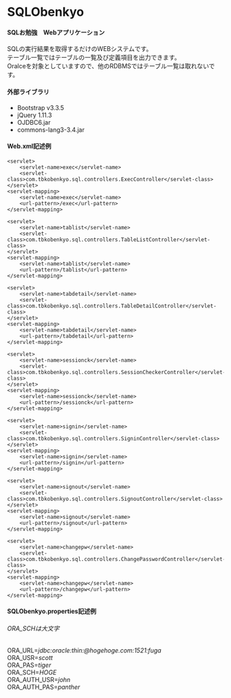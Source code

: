 # SQLObenkyo
#### SQLお勉強　Webアプリケーション

SQLの実行結果を取得するだけのWEBシステムです。  
テーブル一覧ではテーブルの一覧及び定義項目を出力できます。  
Oralceを対象としていますので、他のRDBMSではテーブル一覧は取れないです。  
  
  

#### 外部ライブラリ  
- Bootstrap v3.3.5  
- jQuery 1.11.3  
- OJDBC6.jar  
- commons-lang3-3.4.jar  


#### Web.xml記述例
	<servlet>
		<servlet-name>exec</servlet-name>
		<servlet-class>com.tbkobenkyo.sql.controllers.ExecController</servlet-class>
	</servlet>
	<servlet-mapping>
		<servlet-name>exec</servlet-name>
		<url-pattern>/exec</url-pattern>
	</servlet-mapping>

	<servlet>
		<servlet-name>tablist</servlet-name>
		<servlet-class>com.tbkobenkyo.sql.controllers.TableListController</servlet-class>
	</servlet>
	<servlet-mapping>
		<servlet-name>tablist</servlet-name>
		<url-pattern>/tablist</url-pattern>
	</servlet-mapping>
	
	<servlet>
		<servlet-name>tabdetail</servlet-name>
		<servlet-class>com.tbkobenkyo.sql.controllers.TableDetailController</servlet-class>
	</servlet>
	<servlet-mapping>
		<servlet-name>tabdetail</servlet-name>
		<url-pattern>/tabdetail</url-pattern>
	</servlet-mapping>
	
	<servlet>
		<servlet-name>sessionck</servlet-name>
		<servlet-class>com.tbkobenkyo.sql.controllers.SessionCheckerController</servlet-class>
	</servlet>
	<servlet-mapping>
		<servlet-name>sessionck</servlet-name>
		<url-pattern>/sessionck</url-pattern>
	</servlet-mapping>

	<servlet>
		<servlet-name>signin</servlet-name>
		<servlet-class>com.tbkobenkyo.sql.controllers.SigninController</servlet-class>
	</servlet>
	<servlet-mapping>
		<servlet-name>signin</servlet-name>
		<url-pattern>/signin</url-pattern>
	</servlet-mapping>

	<servlet>
		<servlet-name>signout</servlet-name>
		<servlet-class>com.tbkobenkyo.sql.controllers.SignoutController</servlet-class>
	</servlet>
	<servlet-mapping>
		<servlet-name>signout</servlet-name>
		<url-pattern>/signout</url-pattern>
	</servlet-mapping>
	
	<servlet>
		<servlet-name>changepw</servlet-name>
		<servlet-class>com.tbkobenkyo.sql.controllers.ChangePasswordController</servlet-class>
	</servlet>
	<servlet-mapping>
		<servlet-name>changepw</servlet-name>
		<url-pattern>/changepw</url-pattern>
	</servlet-mapping>
  
	
	
	
#### SQLObenkyo.properties記述例
###### ORA_SCHは大文字
ORA_URL=*jdbc:oracle:thin:@hogehoge.com:1521:fuga*  
ORA_USR=*scott*  
ORA_PAS=*tiger*  
ORA_SCH=*HOGE*  
ORA_AUTH_USR=*john*  
ORA_AUTH_PAS=*panther*  

